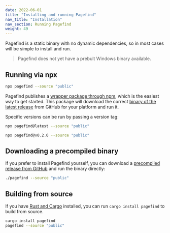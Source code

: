 ```yaml
---
date: 2022-06-01
title: "Installing and running Pagefind"
nav_title: "Installation"
nav_section: Running Pagefind
weight: 49
---
```


Pagefind is a static binary with no dynamic dependencies, so in most cases will be simple to install and run.

> Pagefind does not yet have a prebult Windows binary available.

## Running via npx

```bash
npx pagefind --source "public"
```

Pagefind publishes a [wrapper package through npm](https://www.npmjs.com/package/pagefind), which is the easiest way to get started. This package will download the correct [binary of the latest release](https://github.com/CloudCannon/pagefind/releases) from GitHub for your platform and run it.

Specific versions can be run by passing a version tag:

```bash
npx pagefind@latest --source "public"

npx pagefind@v0.2.0 --source "public"
```

## Downloading a precompiled binary

If you prefer to install Pagefind yourself, you can download a [precompiled release from GitHub](https://github.com/CloudCannon/pagefind/releases) and run the binary directly:

```bash
./pagefind --source "public"
```

## Building from source

If you have [Rust and Cargo](https://doc.rust-lang.org/cargo/getting-started/installation.html) installed, you can run `cargo install pagefind` to build from source.

```bash
cargo install pagefind
pagefind --source "public"
```